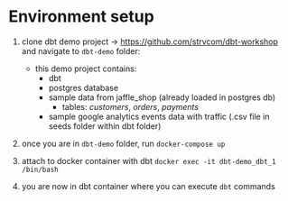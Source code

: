 # Environment setup

1. clone dbt demo project -> https://github.com/strvcom/dbt-workshop and navigate to `dbt-demo` folder:
    * this demo project contains:
        * dbt
        * postgres database
        * sample data from jaffle_shop (already loaded in postgres db)
            * tables: *customers*, *orders*, *payments*
        * sample google analytics events data with traffic (.csv file in seeds folder within dbt folder)


2. once you are in `dbt-demo` folder, run `docker-compose up`
3. attach to docker container with dbt `docker exec -it dbt-demo_dbt_1 /bin/bash`
4. you are now in dbt container where you can execute `dbt` commands